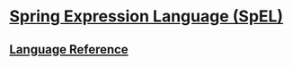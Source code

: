 # [Spring Expression Language (SpEL)](https://docs.spring.io/spring-framework/reference/core/expressions.html)

## [Language Reference](https://docs.spring.io/spring-framework/reference/core/expressions/language-ref.html)